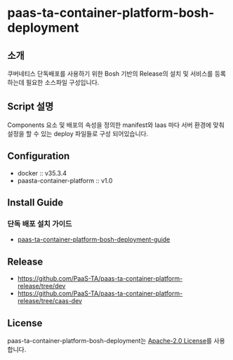 # paas-ta-container-platform-bosh-deployment
## 소개
쿠버네티스 단독배포를 사용하기 위한 Bosh 기반의 Release의 설치 및 서비스를 등록 하는데 필요한 소스파일 구성입니다.

## Script 설명
Components 요소 및 배포의 속성을 정의한 manifest와 Iaas 마다 서버 환경에 맞춰 설정을 할 수 있는 deploy 파일들로 구성 되어있습니다.

## Configuration
- docker :: v35.3.4
- paasta-container-platform :: v1.0

## Install Guide
### 단독 배포 설치 가이드
- [paas-ta-container-platform-bosh-deployment-guide](https://github.com/PaaS-TA/paas-ta-container-platform/blob/dev/install-guide/bosh/paas-ta-container-platform-bosh-deployment-guide-v1.0.md)

## Release
- https://github.com/PaaS-TA/paas-ta-container-platform-release/tree/dev
- https://github.com/PaaS-TA/paas-ta-container-platform-release/tree/caas-dev

## License
paas-ta-container-platform-bosh-deployment는 [Apache-2.0 License](http://www.apache.org/licenses/LICENSE-2.0)를 사용합니다.
